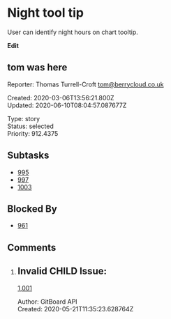 # Night tool tip

User can identify night hours on chart tooltip.

**Edit**

## **tom was here**

Reporter: Thomas Turrell-Croft <tom@berrycloud.co.uk>  

Created: 2020-03-06T13:56:21.800Z  
Updated: 2020-06-10T08:04:57.087677Z

Type: story  
Status: selected  
Priority: 912.4375

## Subtasks
- [995](995.md "Add blackest theme")
- [997](997.md "Yet another one")
- [1003](1003.md "Yet another another issue")

## Blocked By
- [961](961.md "User detail tabs")

## Comments
1.  ## Invalid CHILD Issue:
    [1,001](1,001.md "This needs to be done")

    Author: GitBoard API  
    Created: 2020-05-21T11:35:23.628764Z  
